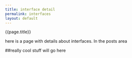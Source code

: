 ```yaml
---
title: interface detail
permalink: interfaces
layout: default
---
```

{{page.title}}

here is a page with details about interfaces. In the posts area

##really cool stuff will go here
